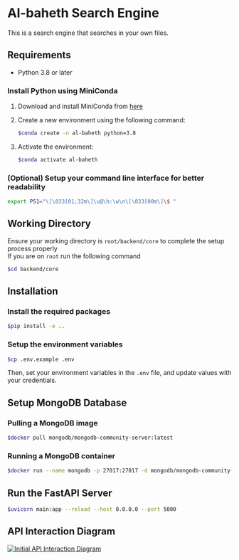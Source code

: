 # Al-baheth Search Engine

This is a search engine that searches in your own files.

## Requirements

- Python 3.8 or later

### Install Python using MiniConda

1. Download and install MiniConda from [here](https://docs.anaconda.com/free/miniconda/index.html)
2. Create a new environment using the following command:

   ```bash
   $conda create -n al-baheth python=3.8
   ```

3. Activate the environment:

   ```bash
   $conda activate al-baheth
   ```

### (Optional) Setup your command line interface for better readability

```bash
export PS1="\[\033[01;32m\]\u@\h:\w\n\[\033[00m\]\$ "
```

## Working Directory

Ensure your working directory is `root/backend/core` to complete the setup process properly
<br>
If you are on `root` run the following command

```bash
$cd backend/core
```

## Installation

### Install the required packages

```bash
$pip install -e ..
```

### Setup the environment variables

```bash
$cp .env.example .env
```

Then, set your environment variables in the `.env` file, and update values with your credentials.

## Setup MongoDB Database

### Pulling a MongoDB image

```bash
$docker pull mongodb/mongodb-community-server:latest
```

### Running a MongoDB container

```bash
$docker run --name mongodb -p 27017:27017 -d mongodb/mongodb-community-server:latest
```

## Run the FastAPI Server

```bash
$uvicorn main:app --reload --host 0.0.0.0 --port 5000
```

## API Interaction Diagram

[![Initial API Interaction Diagram](https://mermaid.ink/img/pako:eNqtlUtrGzEQx7_KIMjNxvc9BPpKySHEjZseykJRpVmv2l1pqwdOMP7ulax9P-Ia6oNhpflrfvPXSDoSpjiShBj841Ay_CjoXtMyleB_FdVWMFFRaeHZoJ6O3okCDbzb3k-nPqiiQGaFkgsB95Lji5D7-dkdUs3ybi7-39zAc1UoyoFKDlutGBoDd4U6xPlAub69bbES2D7uvsImCwMbd5bGyDZk7eODLIEntE5LCLE_BF-BsdQ6k0BKohB5SsbiQa73uBcSqLOqpL4QqCKfr3GJ7vOnFu5Y5z1thMzUJchu6Rpz5NJjFZynRQIPVDpaNF69wdJ3qoOpE13B80v9nGf6JvDg20JalPYqQ1hfc5EBOVh8sTBQtRD9tpz0zahnG09YNxzDR3ETkk7g-a_MsDkO1KfoxoW83tVM6PLcuwYo58EE1eMYudCevYkF_VPZ0AnJBWsY-gGTwkWY7B2eGclwu9GemWF5i4dAvTO6sMFPuBZXVTfuNo1n_b-gu4pT663-PyXMO9tsbY21eOLrC3NScneRNgWb80gM6mYnnF8c6te4o77EN0n7Oery_A3I8hDCFXOlV5qZhCM7jRRVhdZAprSv17jCzl08M9lqunaFSa5xo0YPmiRwEDZvxWRFStQlFdw_jMewVEpsjiWmJDwGnOrf4SE4-bhw1-9eJSOJ1Q5XRCu3z0mS0cL4r9ge9ZPajvrn7btSzffpL1qxeoE?type=png)](https://mermaid.live/edit#pako:eNqtlUtrGzEQx7_KIMjNxvc9BPpKySHEjZseykJRpVmv2l1pqwdOMP7ulax9P-Ia6oNhpflrfvPXSDoSpjiShBj841Ay_CjoXtMyleB_FdVWMFFRaeHZoJ6O3okCDbzb3k-nPqiiQGaFkgsB95Lji5D7-dkdUs3ybi7-39zAc1UoyoFKDlutGBoDd4U6xPlAub69bbES2D7uvsImCwMbd5bGyDZk7eODLIEntE5LCLE_BF-BsdQ6k0BKohB5SsbiQa73uBcSqLOqpL4QqCKfr3GJ7vOnFu5Y5z1thMzUJchu6Rpz5NJjFZynRQIPVDpaNF69wdJ3qoOpE13B80v9nGf6JvDg20JalPYqQ1hfc5EBOVh8sTBQtRD9tpz0zahnG09YNxzDR3ETkk7g-a_MsDkO1KfoxoW83tVM6PLcuwYo58EE1eMYudCevYkF_VPZ0AnJBWsY-gGTwkWY7B2eGclwu9GemWF5i4dAvTO6sMFPuBZXVTfuNo1n_b-gu4pT663-PyXMO9tsbY21eOLrC3NScneRNgWb80gM6mYnnF8c6te4o77EN0n7Oery_A3I8hDCFXOlV5qZhCM7jRRVhdZAprSv17jCzl08M9lqunaFSa5xo0YPmiRwEDZvxWRFStQlFdw_jMewVEpsjiWmJDwGnOrf4SE4-bhw1-9eJSOJ1Q5XRCu3z0mS0cL4r9ge9ZPajvrn7btSzffpL1qxeoE)
